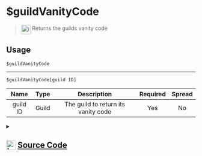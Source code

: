 # $guildVanityCode
> <img align="top" src="https://upload.wikimedia.org/wikipedia/commons/thumb/e/e4/Infobox_info_icon.svg/160px-Infobox_info_icon.svg.png?20150409153300" alt="image" width="25" height="auto"> Returns the guilds vanity code
## Usage
```
$guildVanityCode
```
---
```
$guildVanityCode[guild ID]
```
| Name | Type | Description | Required | Spread
| :---: | :---: | :---: | :---: | :---: |
guild ID | Guild | The guild to return its vanity code | Yes | No
<details>
<summary>
    
## <img align="top" src="https://cdn4.iconfinder.com/data/icons/iconsimple-logotypes/512/github-512.png" alt="image" width="25" height="auto">  [Source Code](https://github.com/tryforge/ForgeScript-V2/blob/main/src/native/guildVanityCode.ts)
    
</summary>
    
```ts
import noop from "../functions/noop"
import { ArgType, NativeFunction, Return } from "../structures"

export default new NativeFunction({
    name: "$guildVanityCode",
    version: "1.0.0",
    description: "Returns the guilds vanity code",
    unwrap: true,
    args: [
        {
            name: "guild ID",
            description: "The guild to return its vanity code",
            rest: false,
            type: ArgType.Guild,
            required: true,
        },
    ],
    brackets: false,
    async execute(ctx, [guild]) {
        guild ??= ctx.guild!
        const vanity = await guild?.fetchVanityData().catch(noop)
        return this.success(vanity ? vanity.code : undefined)
    },
})

```
    
</details>